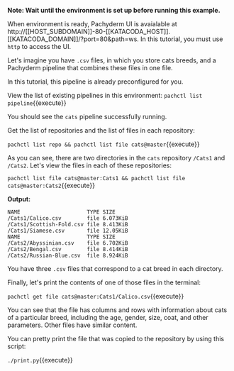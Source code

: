 **Note: Wait until the environment is set up before running
this example.**

When environment is ready, Pachyderm UI is avaialable
at http://[[HOST_SUBDOMAIN]]-80-[[KATACODA_HOST]].[[KATACODA_DOMAIN]]/?port=80&path=ws. In this tutorial, you must use
`http` to access the UI.

Let's imagine you have `.csv` files, in which you
store cats breeds, and a Pachyderm pipeline
that combines these files in one file.

In this tutorial, this pipeline is already preconfigured
for you.

View the list of existing pipelines in this environment:
`pachctl list pipeline`{{execute}}

You should see the `cats` pipeline successfully running.

Get the list of repositories and the list of files in each
repository:

`pachctl list repo && pachctl list file cats@master`{{execute}}

As you can see, there are two directories in the `cats`
repository `/Cats1` and `/Cats2`. Let's view the files in each
of these repositories:

`pachctl list file cats@master:Cats1 && pachctl list file cats@master:Cats2`{{execute}}

**Output:**

```
NAME                     TYPE SIZE
/Cats1/Calico.csv        file 6.073KiB
/Cats1/Scottish-Fold.csv file 8.413KiB
/Cats1/Siamese.csv       file 12.05KiB
NAME                     TYPE SIZE
/Cats2/Abyssinian.csv    file 6.702KiB
/Cats2/Bengal.csv        file 8.414KiB
/Cats2/Russian-Blue.csv  file 8.924KiB
```

You have three `.csv` files that correspond to a cat breed
in each directory.

Finally, let's print the contents of one of those files in
the terminal:

`pachctl get file cats@master:Cats1/Calico.csv`{{execute}}

You can see that the file has columns and rows with information
about cats of a particular breed, including the age, gender, size, coat,
and other parameters. Other files have similar content.

You can pretty print the file that was copied to the repository by using this
script:

`./print.py`{{execute}}
